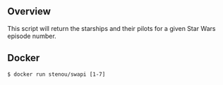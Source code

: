 ## Overview

This script will return the starships and their pilots for a given Star Wars episode number.

## Docker
```
$ docker run stenou/swapi [1-7]
```
